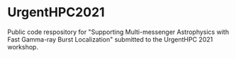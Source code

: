 # UrgentHPC2021
Public code respository for "Supporting Multi-messenger Astrophysics with Fast Gamma-ray Burst Localization" submitted to the UrgentHPC 2021 workshop.
